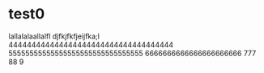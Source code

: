 # test0
lallalalaallalfl
djfkjfkfjeijfka;l
444444444444444444444444444444444444
55555555555555555555555555555555
6666666666666666666666
777
88
9
